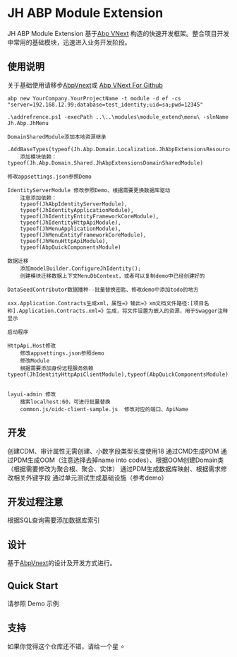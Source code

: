 # JH ABP Module Extension

JH ABP Module Extension 基于[Abp VNext](https://docs.abp.io) 构造的快速开发框架。整合项目开发中常用的基础模块，迅速进入业务开发阶段。

## 使用说明

关于基础使用请移步[AbpVnext](https://docs.abp.io/)或 [Abp VNext For Github](https://github.com/abpframework/abp)

```Use Steps
abp new YourCompany.YourProjectName -t module -d ef -cs "server=192.168.12.99;database=test_identity;uid=sa;pwd=12345"

.\addrefrence.ps1 -execPath ..\..\modules\module_extend\menu\ -slnName Jh.Abp.JhMenu

DomainSharedModule添加本地资源继承
    .AddBaseTypes(typeof(Jh.Abp.Domain.Localization.JhAbpExtensionsResource))
    添加模块依赖：typeof(Jh.Abp.Domain.Shared.JhAbpExtensionsDomainSharedModule)

修改appsettings.json参照Demo

IdentityServerModule 修改参照Demo、根据需要更换数据库驱动
    注意添加依赖：
    typeof(JhAbpIdentityServerModule),
    typeof(JhIdentityApplicationModule),
    typeof(JhIdentityEntityFrameworkCoreModule),
    typeof(JhIdentityHttpApiModule),
    typeof(JhMenuApplicationModule),
    typeof(JhMenuEntityFrameworkCoreModule),
    typeof(JhMenuHttpApiModule),
    typeof(AbpQuickComponentsModule)

数据迁移
    添加modelBuilder.ConfigureJhIdentity();
    创建模块迁移数据上下文MenuDbContext，或者可以复制demo中已经创建好的

DataSeedContributor数据播种--批量替换密匙、修改demo中添加todo的地方

xxx.Application.Contracts生成xml，属性=》输出=》xm文档文件路径:[项目名称].Application.Contracts.xml=》生成，将文件设置为嵌入的资源，用于Swagger注释显示

启动程序

HttpApi.Host修改
    修改appsettings.json参照demo
    修改Module
    根据需要添加身份远程服务依赖typeof(JhIdentityHttpApiClientModule),typeof(AbpQuickComponentsModule)


layui-admin 修改
    搜索localhost:60，可进行批量替换
    common.js/oidc-client-sample.js  修改对应的端口、ApiName

```

## 开发

创建CDM、审计属性无需创建、小数字段类型长度使用18
通过CMD生成PDM
通过PDM生成OOM（注意选择去掉name into codes）、根据OOM创建Domain类（根据需要修改为聚合根、聚合、实体）
通过PDM生成数据库映射、根据需求修改相关外键字段
通过单元测试生成基础设施（参考demo）

## 开发过程注意

根据SQL查询需要添加数据库索引

## 设计

基于[AbpVnext](https://docs.abp.io/)的设计及开发方式进行。

## Quick Start

请参照 Demo 示例

## 支持

如果你觉得这个仓库还不错，请给一个星 :star:
